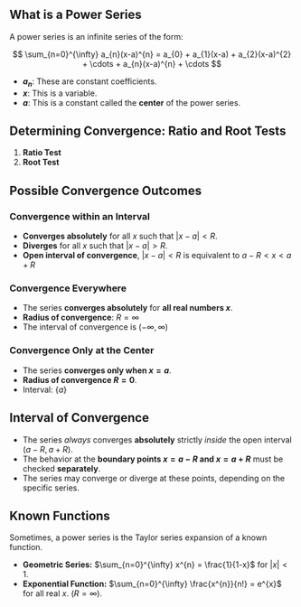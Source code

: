 ## What is a Power Series

A power series is an infinite series of the form:

$$
\sum_{n=0}^{\infty} a_{n}(x-a)^{n} = a_{0} + a_{1}(x-a) + a_{2}(x-a)^{2} + \cdots + a_{n}(x-a)^{n} + \cdots
$$

* **$a_n$**: These are constant coefficients.
* **$x$**: This is a variable.
* **$a$**: This is a constant called the **center** of the power series.

## Determining Convergence: Ratio and Root Tests

1. **Ratio Test**
2. **Root Test**

## Possible Convergence Outcomes

### Convergence within an Interval

* **Converges absolutely** for all $x$ such that $|x-a| < R$.  
* **Diverges** for all $x$ such that $|x-a| > R$.
* **Open interval of convergence**, $|x-a| < R$ is equivalent to $a - R < x < a + R$

### Convergence Everywhere

* The series **converges absolutely** for **all real numbers $x$**.
* **Radius of convergence**: $R = \infty$
* The interval of convergence is $(-\infty, \infty)$

### Convergence Only at the Center

* The series **converges only when $x = a$**.
* **Radius of convergence $R = 0$**.
* Interval: $\{a\}$

## Interval of Convergence

* The series *always* converges **absolutely** strictly *inside* the open interval $(a-R, a+R)$.  
* The behavior at the **boundary points $x = a - R$ and $x = a + R$** must be checked **separately**.
* The series may converge or diverge at these points, depending on the specific series.

## Known Functions

Sometimes, a power series is the Taylor series expansion of a known function.

* **Geometric Series:** $\sum_{n=0}^{\infty} x^{n} = \frac{1}{1-x}$ for $|x| < 1$.
* **Exponential Function:** $\sum_{n=0}^{\infty} \frac{x^{n}}{n!} = e^{x}$ for all real $x$. ($R = \infty$).
